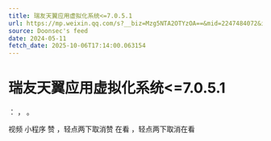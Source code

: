 ```yaml
---
title: 瑞友天翼应用虚拟化系统<=7.0.5.1
url: https://mp.weixin.qq.com/s?__biz=Mzg5NTA2OTYzOA==&mid=2247484072&idx=1&sn=a0a294412b7bd2d05de0580965eddc48
source: Doonsec's feed
date: 2024-05-11
fetch_date: 2025-10-06T17:14:00.063154
---
```


# 瑞友天翼应用虚拟化系统<=7.0.5.1

：
，
。

视频
小程序
赞
，轻点两下取消赞
在看
，轻点两下取消在看
